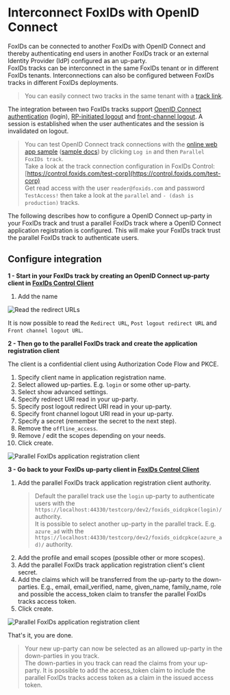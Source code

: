 # Interconnect FoxIDs with OpenID Connect

FoxIDs can be connected to another FoxIDs with OpenID Connect and thereby authenticating end users in another FoxIDs track or an external Identity Provider (IdP) configured as an up-party.  
FoxIDs tracks can be interconnect in the same FoxIDs tenant or in different FoxIDs tenants. Interconnections can also be configured between FoxIDs tracks in different FoxIDs deployments.

> You can easily connect two tracks in the same tenant with a [track link](howto-tracklink-foxids.md).

The integration between two FoxIDs tracks support [OpenID Connect authentication](https://openid.net/specs/openid-connect-core-1_0.html#Authentication) (login), [RP-initiated logout](https://openid.net/specs/openid-connect-rpinitiated-1_0.html) and [front-channel logout](https://openid.net/specs/openid-connect-frontchannel-1_0.html). A session is established when the user authenticates and the session is invalidated on logout.

> You can test OpenID Connect track connections with the [online web app sample](https://aspnetcoreoidcallupsample.itfoxtec.com) ([sample docs](samples.md#aspnetcoreoidcauthcodealluppartiessample)) by clicking `Log in` and then `Parallel FoxIDs track`.  
> Take a look at the track connection configuration in FoxIDs Control: [https://control.foxids.com/test-corp](https://control.foxids.com/test-corp)  
> Get read access with the user `reader@foxids.com` and password `TestAccess!` then take a look at the `parallel` and `- (dash is production)` tracks.

The following describes how to configure a OpenID Connect up-party in your FoxIDs track and trust a parallel FoxIDs track where a OpenID Connect application registration is configured. This will make your FoxIDs track trust the parallel FoxIDs track to authenticate users.

## Configure integration

**1 - Start in your FoxIDs track by creating an OpenID Connect up-party client in [FoxIDs Control Client](control.md#foxids-control-client)**

1. Add the name

![Read the redirect URLs](images/howto-oidc-foxids-up-party-readredirect.png)

It is now possible to read the `Redirect URL`, `Post logout redirect URL` and `Front channel logout URL`.

**2 - Then go to the parallel FoxIDs track and create the application registration client**

The client is a confidential client using Authorization Code Flow and PKCE.

1. Specify client name in application registration name.
2. Select allowed up-parties. E.g. `login` or some other up-party.
3. Select show advanced settings.
4. Specify redirect URI read in your up-party.
5. Specify post logout redirect URI read in your up-party.
6. Specify front channel logout URI read in your up-party.
7. Specify a secret (remember the secret to the next step).
8. Remove the `offline_access`.
9. Remove / edit the scopes depending on your needs.
10. Click create.

![Parallel FoxIDs application registration client](images/howto-oidc-foxids-parallel-down-party.png)

**3 - Go back to your FoxIDs up-party client in [FoxIDs Control Client](control.md#foxids-control-client)**

 1. Add the parallel FoxIDs track application registration client authority.  
     > Default the parallel track use the `login` up-party to authenticate users with the `https://localhost:44330/testcorp/dev2/foxids_oidcpkce(login)/` authority.  
     > It is possible to select another up-party in the parallel track. E.g. `azure_ad` with the `https://localhost:44330/testcorp/dev2/foxids_oidcpkce(azure_ad)/` authority.
 2. Add the profile and email scopes (possible other or more scopes).
 3. Add the parallel FoxIDs track application registration client's client secret.
 6. Add the claims which will be transferred from the up-party to the down-parties. E.g., email, email_verified, name, given_name, family_name, role and possible the access_token claim to transfer the parallel FoxIDs tracks access token.
 7. Click create.

 ![Parallel FoxIDs application registration client](images/howto-oidc-foxids-up-party.png)

That's it, you are done. 

> Your new up-party can now be selected as an allowed up-party in the down-parties in you track.  
> The down-parties in you track can read the claims from your up-party. It is possible to add the access_token claim to include the parallel FoxIDs tracks access token as a claim in the issued access token.